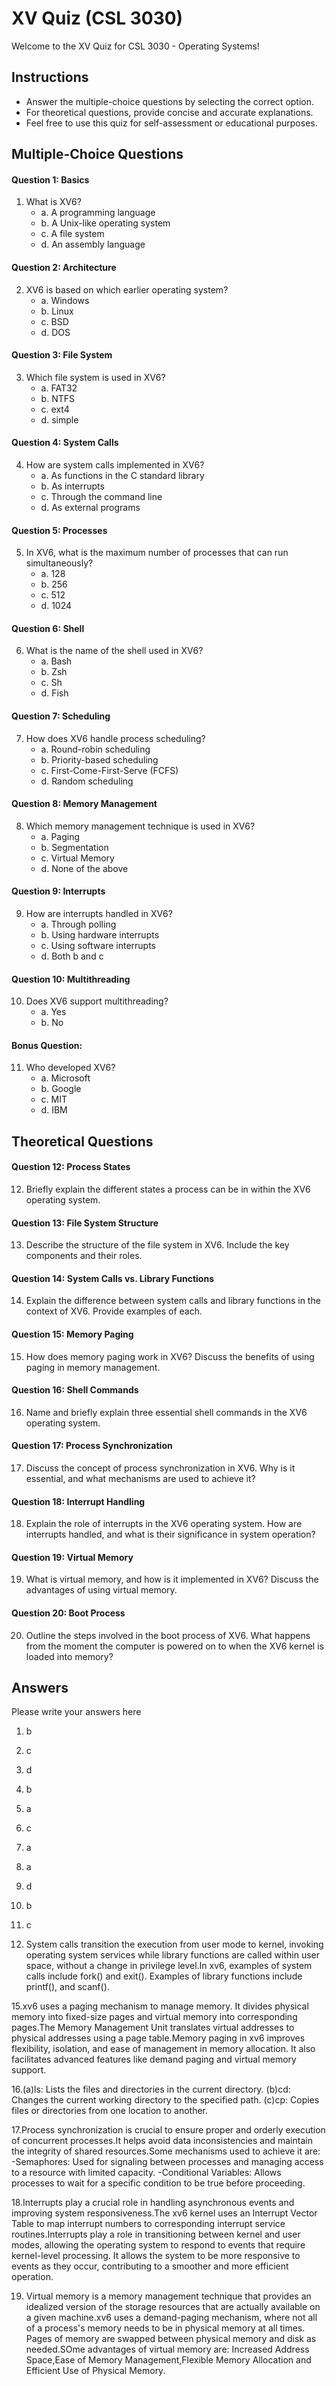 # XV Quiz (CSL 3030)

Welcome to the XV Quiz for CSL 3030 - Operating Systems!



## Instructions
- Answer the multiple-choice questions by selecting the correct option.
- For theoretical questions, provide concise and accurate explanations.
- Feel free to use this quiz for self-assessment or educational purposes.

## Multiple-Choice Questions

#### Question 1: Basics
1. What is XV6?
   - a. A programming language
   - b. A Unix-like operating system
   - c. A file system
   - d. An assembly language

#### Question 2: Architecture
2. XV6 is based on which earlier operating system?
   - a. Windows
   - b. Linux
   - c. BSD
   - d. DOS

#### Question 3: File System
3. Which file system is used in XV6?
   - a. FAT32
   - b. NTFS
   - c. ext4
   - d. simple

#### Question 4: System Calls
4. How are system calls implemented in XV6?
   - a. As functions in the C standard library
   - b. As interrupts
   - c. Through the command line
   - d. As external programs

#### Question 5: Processes
5. In XV6, what is the maximum number of processes that can run simultaneously?
   - a. 128
   - b. 256
   - c. 512
   - d. 1024

#### Question 6: Shell
6. What is the name of the shell used in XV6?
   - a. Bash
   - b. Zsh
   - c. Sh
   - d. Fish

#### Question 7: Scheduling
7. How does XV6 handle process scheduling?
   - a. Round-robin scheduling
   - b. Priority-based scheduling
   - c. First-Come-First-Serve (FCFS)
   - d. Random scheduling

#### Question 8: Memory Management
8. Which memory management technique is used in XV6?
   - a. Paging
   - b. Segmentation
   - c. Virtual Memory
   - d. None of the above

#### Question 9: Interrupts
9. How are interrupts handled in XV6?
   - a. Through polling
   - b. Using hardware interrupts
   - c. Using software interrupts
   - d. Both b and c

#### Question 10: Multithreading
10. Does XV6 support multithreading?
    - a. Yes
    - b. No

#### Bonus Question:
11. Who developed XV6?
    - a. Microsoft
    - b. Google
    - c. MIT
    - d. IBM

## Theoretical Questions

#### Question 12: Process States
12. Briefly explain the different states a process can be in within the XV6 operating system.

#### Question 13: File System Structure
13. Describe the structure of the file system in XV6. Include the key components and their roles.

#### Question 14: System Calls vs. Library Functions
14. Explain the difference between system calls and library functions in the context of XV6. Provide examples of each.

#### Question 15: Memory Paging
15. How does memory paging work in XV6? Discuss the benefits of using paging in memory management.

#### Question 16: Shell Commands
16. Name and briefly explain three essential shell commands in the XV6 operating system.

#### Question 17: Process Synchronization
17. Discuss the concept of process synchronization in XV6. Why is it essential, and what mechanisms are used to achieve it?

#### Question 18: Interrupt Handling
18. Explain the role of interrupts in the XV6 operating system. How are interrupts handled, and what is their significance in system operation?

#### Question 19: Virtual Memory
19. What is virtual memory, and how is it implemented in XV6? Discuss the advantages of using virtual memory.

#### Question 20: Boot Process
20. Outline the steps involved in the boot process of XV6. What happens from the moment the computer is powered on to when the XV6 kernel is loaded into memory?

## Answers
Please write your answers here

1. b
2. c
3. d
4. b
5. a
6. c
7. a
8. a
9. d
10. b
11. c
    
14. System calls transition the execution from user mode to kernel, invoking operating system services while library functions are called within user space, without a change in privilege level.In xv6, examples of system calls include fork() and exit(). Examples of library functions include printf(), and scanf().
    
15.xv6 uses a paging mechanism to manage memory. It divides physical memory into fixed-size pages and virtual memory into corresponding pages.The Memory Management Unit translates virtual addresses to physical addresses using a page table.Memory paging in xv6 improves flexibility, isolation, and ease of management in memory allocation. It also facilitates advanced features like demand paging and virtual memory support.

16.(a)ls: Lists the files and directories in the current directory.
(b)cd: Changes the current working directory to the specified path.
(c)cp: Copies files or directories from one location to another.

17.Process synchronization is crucial to ensure proper and orderly execution of concurrent processes.It helps avoid data inconsistencies and maintain the integrity of shared resources.Some mechanisms used to achieve it are:
-Semaphores: Used for signaling between processes and managing access to a resource with limited capacity.
-Conditional Variables: Allows processes to wait for a specific condition to be true before proceeding.

18.Interrupts play a crucial role in handling asynchronous events and improving system responsiveness.The xv6 kernel uses an Interrupt Vector Table to map interrupt numbers to corresponding interrupt service routines.Interrupts play a role in transitioning between kernel and user modes, allowing the operating system to respond to events that require kernel-level processing. It allows the system to be more responsive to events as they occur, contributing to a smoother and more efficient operation.

19. Virtual memory is a memory management technique that provides an idealized version of the storage resources that are actually available on a given machine.xv6 uses a demand-paging mechanism, where not all of a process's memory needs to be in physical memory at all times. Pages of memory are swapped between physical memory and disk as needed.SOme advantages of virtual memory are:
Increased Address Space,Ease of Memory Management,Flexible Memory Allocation and Efficient Use of Physical Memory.
